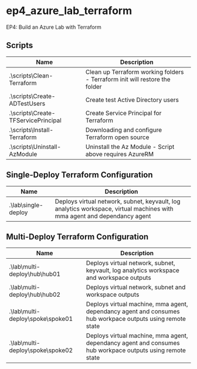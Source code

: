 # ep4_azure_lab_terraform
EP4: Build an Azure Lab with Terraform

## Scripts

|Name|Description|
|---|---|
|.\scripts\Clean-Terraform|Clean up Terraform working folders - Terraform init will restore the folder|
|.\scripts\Create-ADTestUsers|Create test Active Directory users|
|.\scripts\Create-TFServicePrincipal|Create Service Principal for Terraform|
|.\scripts\Install-Terraform|Downloading and configure Terraform open source|
|.\scripts\Uninstall-AzModule|Uninstall the Az Module - Script above requires AzureRM|

## Single-Deploy Terraform Configuration

|Name|Description|
|---|---|
|.\lab\single-deploy|Deploys virtual network, subnet, keyvault, log analytics workspace, virtual machines with mma agent and dependancy agent|

## Multi-Deploy Terraform Configuration

|Name|Description|
|---|---|
|.\lab\multi-deploy\hub\hub01|Deploys virtual network, subnet, keyvault, log analytics workspace and workspace outputs|
|.\lab\multi-deploy\hub\hub02|Deploys virtual network, subnet and workspace outputs|
|.\lab\multi-deploy\spoke\spoke01|Deploys virtual machine, mma agent, dependancy agent and consumes hub workpace outputs using remote state|
|.\lab\multi-deploy\spoke\spoke02|Deploys virtual machine, mma agent, dependancy agent and consumes hub workpace outputs using remote state|
